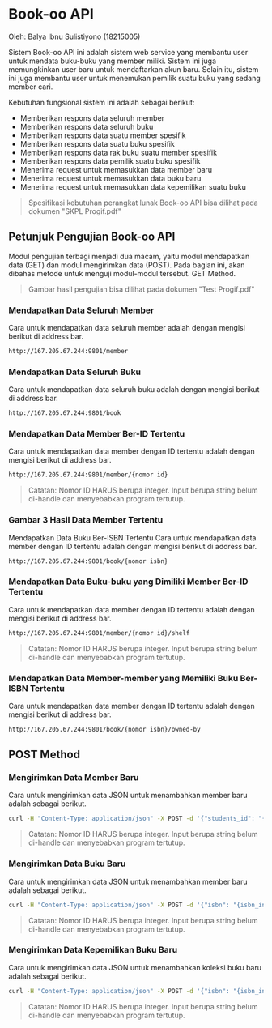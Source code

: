 # Book-oo API
Oleh: Balya Ibnu Sulistiyono (18215005)

Sistem Book-oo API ini adalah sistem web service yang membantu user untuk mendata buku-buku yang member miliki. Sistem ini juga memungkinkan user baru untuk mendaftarkan akun baru. Selain itu, sistem ini juga membantu user untuk menemukan pemilik suatu buku yang sedang member cari.

Kebutuhan fungsional sistem ini adalah sebagai berikut:
* Memberikan respons data seluruh member
* Memberikan respons data seluruh buku
* Memberikan respons data suatu member spesifik
* Memberikan respons data suatu buku spesifik
* Memberikan respons data rak buku suatu member spesifik
* Memberikan respons data pemilik suatu buku spesifik
* Menerima request untuk memasukkan data member baru
* Menerima request untuk memasukkan data buku baru
* Menerima request untuk memasukkan data kepemilikan suatu buku

> Spesifikasi kebutuhan perangkat lunak Book-oo API bisa dilihat pada dokumen "SKPL Progif.pdf"

## Petunjuk Pengujian Book-oo API
Modul pengujian terbagi menjadi dua macam, yaitu modul mendapatkan data (GET) dan modul mengirimkan data (POST). Pada bagian ini, akan dibahas metode untuk menguji modul-modul tersebut.
GET Method.

> Gambar hasil pengujian bisa dilihat pada dokumen "Test Progif.pdf"

### Mendapatkan Data Seluruh Member
Cara untuk mendapatkan data seluruh member adalah dengan mengisi berikut di address bar.
```sh
http://167.205.67.244:9801/member
```
### Mendapatkan Data Seluruh Buku
Cara untuk mendapatkan data seluruh buku adalah dengan mengisi berikut di address bar.
```sh
http://167.205.67.244:9801/book
```
### Mendapatkan Data Member Ber-ID Tertentu
Cara untuk mendapatkan data member dengan ID tertentu adalah dengan mengisi berikut di address bar.
```sh
http://167.205.67.244:9801/member/{nomor id}
```
> Catatan: Nomor ID HARUS berupa integer. Input berupa string belum di-handle dan menyebabkan program tertutup.
### Gambar 3 Hasil Data Member Tertentu
Mendapatkan Data Buku Ber-ISBN Tertentu
Cara untuk mendapatkan data member dengan ID tertentu adalah dengan mengisi berikut di address bar.
```sh
http://167.205.67.244:9801/book/{nomor isbn}
```
### Mendapatkan Data Buku-buku yang Dimiliki Member Ber-ID Tertentu
Cara untuk mendapatkan data member dengan ID tertentu adalah dengan mengisi berikut di address bar.
```sh
http://167.205.67.244:9801/member/{nomor id}/shelf
```
>Catatan: Nomor ID HARUS berupa integer. Input berupa string belum di-handle dan menyebabkan program tertutup.
### Mendapatkan Data Member-member yang Memiliki Buku Ber-ISBN Tertentu
Cara untuk mendapatkan data member dengan ID tertentu adalah dengan mengisi berikut di address bar.
```sh
http://167.205.67.244:9801/book/{nomor isbn}/owned-by
```
## POST Method
### Mengirimkan Data Member Baru
Cara untuk mengirimkan data JSON untuk menambahkan member baru adalah sebagai berikut.
```sh
curl -H "Content-Type: application/json" -X POST -d '{"students_id": "{id_input}", "name":"{nama_input}", "social_media_contact":"{kontak_input}"}' http://167.205.67.244:9801/member/add
```
>Catatan: Nomor ID HARUS berupa integer. Input berupa string belum di-handle dan menyebabkan program tertutup.
### Mengirimkan Data Buku Baru
Cara untuk mengirimkan data JSON untuk menambahkan member baru adalah sebagai berikut.
```sh
curl -H "Content-Type: application/json" -X POST -d '{"isbn": "{isbn_input}", "book_title":"{judul_input}"}' http://167.205.67.244:9801/book/add
```
>Catatan: Nomor ID HARUS berupa integer. Input berupa string belum di-handle dan menyebabkan program tertutup.
### Mengirimkan Data Kepemilikan Buku Baru
Cara untuk mengirimkan data JSON untuk menambahkan koleksi buku baru adalah sebagai berikut.
```sh
curl -H "Content-Type: application/json" -X POST -d '{"isbn": "{isbn_input}", "students_id":"{id_input}", "number_of_copy":"{jumlah_salinan}"}' http://167.205.67.244:9801/member/{id_input}/shelf/add
```
> Catatan: Nomor ID HARUS berupa integer. Input berupa string belum di-handle dan menyebabkan program tertutup.
